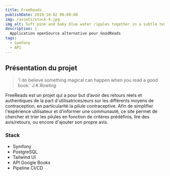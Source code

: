 ```yaml
---
title: FreeReads
publishDate: 2019-10-02 00:00:00
img: /assets/stock-4.jpg
img_alt: Soft pink and baby blue water ripples together in a subtle texture.
description: |
  Application openSource alternative pour GoodReads
tags:
  - Symfony
  - API
---
```


## Présentation du projet

> 'I do believe something magical can happen when you read a good book.' *J.K Rowling*

FreeReads est un projet qui a pour but d’avoir des retours réels et authentiques de la part d'utilisatrices/eurs sur les différents moyens de contraception, en particularité la pilule contraceptive. Afin de simplifier l'expèrience utilisateur et d'informer une communauté, ce site permet de chercher et trier les pilules en fonction de critères prédéfinis, lire des avis/retours, ou encore d'ajouter son propre avis.

### Stack

* Symfony 
* PostgreSQL
* Tailwind UI
* API Google Books
* Pipeline CI/CD




